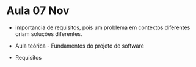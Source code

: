 # Aula 07 Nov

* importancia de requisitos, pois um problema em contextos diferentes criam soluções diferentes.

* Aula teórica - Fundamentos do projeto de software
* Requisitos
